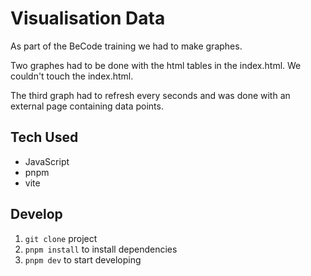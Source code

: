 # Visualisation Data

As part of the BeCode training we had to make graphes.

Two graphes had to be done with the html tables in the index.html. We couldn't touch the index.html.

The third graph had to refresh every seconds and was done with an external page containing data points.

## Tech Used

- JavaScript
- pnpm
- vite

## Develop

1. `git clone` project
2. `pnpm install` to install dependencies
3. `pnpm dev` to start developing
